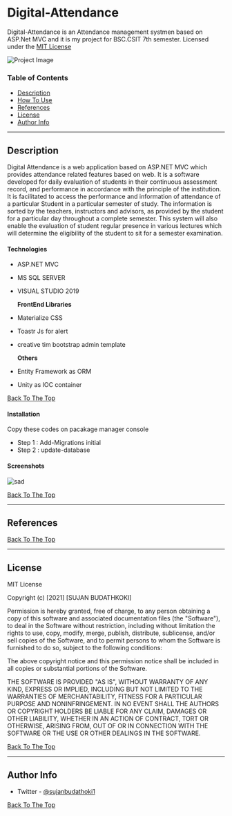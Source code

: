 # Digital-Attendance
Digital-Attendance is an Attendance management systmen based on ASP.Net MVC and it is my project for BSC.CSIT 7th semester.
Licensed under the [MIT License](LICENSE.md)

![Project Image](https://user-images.githubusercontent.com/77040001/132940177-263e4158-c881-4e08-82c9-a702d2f81630.png)



### Table of Contents


- [Description](#description)
- [How To Use](#how-to-use)
- [References](#references)
- [License](#license)
- [Author Info](#author-info)

---

## Description

Digital Attendance is a web application based on ASP.NET MVC which provides attendance related features based on web. It is a software developed for daily evaluation of students in their continuous assessment record, and performance in accordance with the principle of the institution. It is facilitated to access the performance and information of attendance of a particular Student in a particular semester of study. The information is sorted by the teachers, instructors and advisors, as provided by the student for a particular day throughout a complete semester. This system will also enable the evaluation of student regular presence in various lectures which will determine the eligibility of the student to sit for a semester examination.

#### Technologies


- ASP.NET MVC
- MS SQL SERVER
- VISUAL STUDIO 2019
  
  
  **FrontEnd Libraries**
- Materialize CSS
- Toastr Js for alert
- creative tim bootstrap admin template


 
  **Others**
- Entity Framework as ORM
- Unity as IOC container

[Back To The Top](#read-me-template)




#### Installation

 Copy these codes on pacakage manager console
- Step 1 : Add-Migrations initial
- Step 2 : update-database


#### Screenshots
![sad](https://user-images.githubusercontent.com/77040001/132940885-ab45275f-0c26-4b16-9e0e-cfe11c1827e3.jpg)



[Back To The Top](#read-me-template)

---

## References
[Back To The Top](#read-me-template)

---

## License

MIT License

Copyright (c) [2021] [SUJAN BUDATHKOKI]

Permission is hereby granted, free of charge, to any person obtaining a copy
of this software and associated documentation files (the "Software"), to deal
in the Software without restriction, including without limitation the rights
to use, copy, modify, merge, publish, distribute, sublicense, and/or sell
copies of the Software, and to permit persons to whom the Software is
furnished to do so, subject to the following conditions:

The above copyright notice and this permission notice shall be included in all
copies or substantial portions of the Software.

THE SOFTWARE IS PROVIDED "AS IS", WITHOUT WARRANTY OF ANY KIND, EXPRESS OR
IMPLIED, INCLUDING BUT NOT LIMITED TO THE WARRANTIES OF MERCHANTABILITY,
FITNESS FOR A PARTICULAR PURPOSE AND NONINFRINGEMENT. IN NO EVENT SHALL THE
AUTHORS OR COPYRIGHT HOLDERS BE LIABLE FOR ANY CLAIM, DAMAGES OR OTHER
LIABILITY, WHETHER IN AN ACTION OF CONTRACT, TORT OR OTHERWISE, ARISING FROM,
OUT OF OR IN CONNECTION WITH THE SOFTWARE OR THE USE OR OTHER DEALINGS IN THE
SOFTWARE.

[Back To The Top](#read-me-template)

---

## Author Info

- Twitter - [@sujanbudathoki1](https://twitter.com/sujanbudathoki1)


[Back To The Top](#read-me-template)

